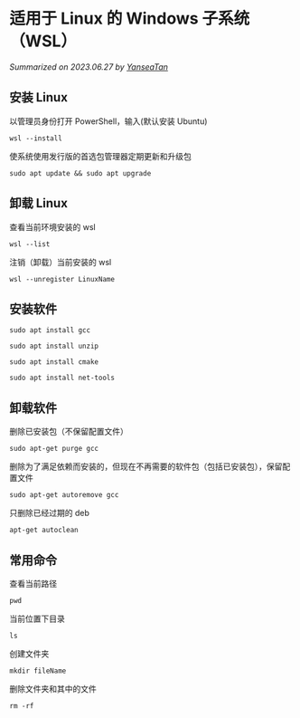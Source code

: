 # 适用于 Linux 的 Windows 子系统（WSL）

*Summarized on 2023.06.27 by [YanseaTan](https://yansea.cc)*

## 安装 Linux

以管理员身份打开 PowerShell，输入(默认安装 Ubuntu)

`wsl --install`

使系统使用发行版的首选包管理器定期更新和升级包

`sudo apt update && sudo apt upgrade`

## 卸载 Linux

查看当前环境安装的 wsl

`wsl --list`

注销（卸载）当前安装的 wsl

`wsl --unregister LinuxName`

## 安装软件

`sudo apt install gcc`

`sudo apt install unzip`

`sudo apt install cmake`

`sudo apt install net-tools`

## 卸载软件

删除已安装包（不保留配置文件）

`sudo apt-get purge gcc`

删除为了满足依赖而安装的，但现在不再需要的软件包（包括已安装包），保留配置文件

`sudo apt-get autoremove gcc`

只删除已经过期的 deb

`apt-get autoclean`

## 常用命令

查看当前路径

`pwd`

当前位置下目录

`ls`

创建文件夹

`mkdir fileName`

删除文件夹和其中的文件

`rm -rf`